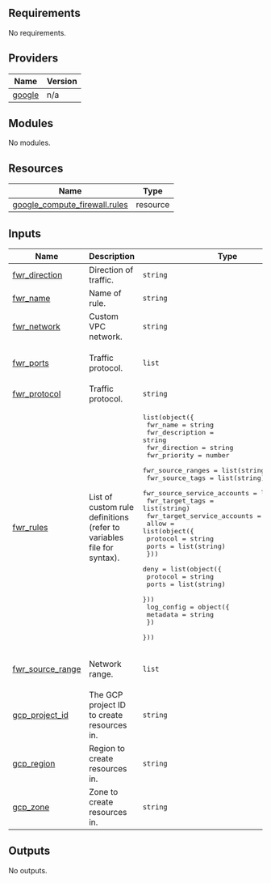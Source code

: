 ## Requirements

No requirements.

## Providers

| Name | Version |
|------|---------|
| <a name="provider_google"></a> [google](#provider\_google) | n/a |

## Modules

No modules.

## Resources

| Name | Type |
|------|------|
| [google_compute_firewall.rules](https://registry.terraform.io/providers/hashicorp/google/latest/docs/resources/compute_firewall) | resource |

## Inputs

| Name | Description | Type | Default | Required |
|------|-------------|------|---------|:--------:|
| <a name="input_fwr_direction"></a> [fwr\_direction](#input\_fwr\_direction) | Direction of traffic. | `string` | `"INGRESS"` | no |
| <a name="input_fwr_name"></a> [fwr\_name](#input\_fwr\_name) | Name of rule. | `string` | `"allow-ssh-network"` | no |
| <a name="input_fwr_network"></a> [fwr\_network](#input\_fwr\_network) | Custom VPC network. | `string` | `"default"` | no |
| <a name="input_fwr_ports"></a> [fwr\_ports](#input\_fwr\_ports) | Traffic protocol. | `list` | <pre>[<br>  "22"<br>]</pre> | no |
| <a name="input_fwr_protocol"></a> [fwr\_protocol](#input\_fwr\_protocol) | Traffic protocol. | `string` | `"tcp"` | no |
| <a name="input_fwr_rules"></a> [fwr\_rules](#input\_fwr\_rules) | List of custom rule definitions (refer to variables file for syntax). | <pre>list(object({<br>    fwr_name                    = string<br>    fwr_description             = string<br>    fwr_direction               = string<br>    fwr_priority                = number<br>    fwr_source_ranges                  = list(string)<br>    fwr_source_tags             = list(string)<br>    fwr_source_service_accounts = list(string)<br>    fwr_target_tags             = list(string)<br>    fwr_target_service_accounts = list(string)<br>    allow = list(object({<br>      protocol = string<br>      ports    = list(string)<br>    }))<br>    deny = list(object({<br>      protocol = string<br>      ports    = list(string)<br>    }))<br>    log_config = object({<br>      metadata = string<br>    })<br>  }))</pre> | `[]` | no |
| <a name="input_fwr_source_range"></a> [fwr\_source\_range](#input\_fwr\_source\_range) | Network range. | `list` | <pre>[<br>  "0.0.0.0/0"<br>]</pre> | no |
| <a name="input_gcp_project_id"></a> [gcp\_project\_id](#input\_gcp\_project\_id) | The GCP project ID to create resources in. | `string` | n/a | yes |
| <a name="input_gcp_region"></a> [gcp\_region](#input\_gcp\_region) | Region to create resources in. | `string` | n/a | yes |
| <a name="input_gcp_zone"></a> [gcp\_zone](#input\_gcp\_zone) | Zone to create resources in. | `string` | n/a | yes |

## Outputs

No outputs.
